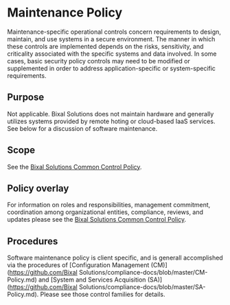 # Maintenance Policy

Maintenance-specific operational controls concern requirements to design, maintain, and
use systems in a secure environment. The manner in which these controls are implemented
depends on the risks, sensitivity, and criticality associated with the specific systems
and data involved. In some cases, basic security policy controls may need to be modified
or supplemented in order to address application-specific or system-specific requirements.

## Purpose

Not applicable. Bixal Solutions does not maintain hardware and generally utilizes systems
provided by remote hoting or cloud-based IaaS services. See below for a discussion of
software maintenance.

## Scope

See the [Bixal Solutions Common Control Policy](BixalSolutions-Common-Control-Policy.md).

## Policy overlay

For information on roles and responsibilities, management commitment, coordination among
organizational entities, compliance, reviews, and updates please see the
[Bixal Solutions Common Control Policy](BixalSolutions-Common-Control-Policy.md).

## Procedures

Software maintenance policy is client specific, and is generall accomplished via the procedures of [Configuration Management (CM)](https://github.com/Bixal Solutions/compliance-docs/blob/master/CM-Policy.md) and [System and Services Acquisition (SA)](https://github.com/Bixal Solutions/compliance-docs/blob/master/SA-Policy.md). Please see those control families for details.
